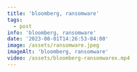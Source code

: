 ```yaml
---
title: 'bloomberg, ransomware'
tags:
  - post
info: 'bloomberg, ransomware'
date: '2023-08-01T14:26:53-04:00'
image: /assets/ransomware.jpeg
imageAlt: 'bloomberg, ransomware'
video: /assets/bloomberg-ransomwarex.mp4
---
```


